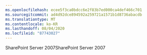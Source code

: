 ```yaml
---
ms.openlocfilehash: ecee5f3ca0bdcc6e2f83b7ed000ca4def466c701
ms.sourcegitcommit: ad4d92dce894592a259721a1571b1d8736abacdb
ms.translationtype: MT
ms.contentlocale: ko-KR
ms.lasthandoff: 08/04/2020
ms.locfileid: "87743027"
---
```

<span data-ttu-id="70b07-101">SharePoint Server 2007</span><span class="sxs-lookup"><span data-stu-id="70b07-101">SharePoint Server 2007</span></span>
